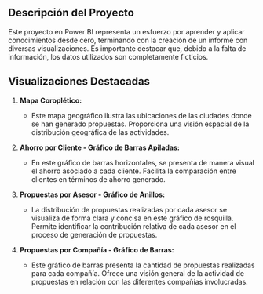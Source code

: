 ## Descripción del Proyecto

Este proyecto en Power BI representa un esfuerzo por aprender y aplicar conocimientos desde cero, terminando con la creación de un informe con diversas visualizaciones. Es importante destacar que, debido a la falta de información, los datos utilizados son completamente ficticios.

## Visualizaciones Destacadas

1. **Mapa Coroplético:**
   - Este mapa geográfico ilustra las ubicaciones de las ciudades donde se han generado propuestas. Proporciona una visión espacial de la distribución geográfica de las actividades.

2. **Ahorro por Cliente - Gráfico de Barras Apiladas:**
   - En este gráfico de barras horizontales, se presenta de manera visual el ahorro asociado a cada cliente. Facilita la comparación entre clientes en términos de ahorro generado.

3. **Propuestas por Asesor - Gráfico de Anillos:**
   - La distribución de propuestas realizadas por cada asesor se visualiza de forma clara y concisa en este gráfico de rosquilla. Permite identificar la contribución relativa de cada asesor en el proceso de generación de propuestas.

4. **Propuestas por Compañía - Gráfico de Barras:**
   - Este gráfico de barras presenta la cantidad de propuestas realizadas para cada compañía. Ofrece una visión general de la actividad de propuestas en relación con las diferentes compañías involucradas.